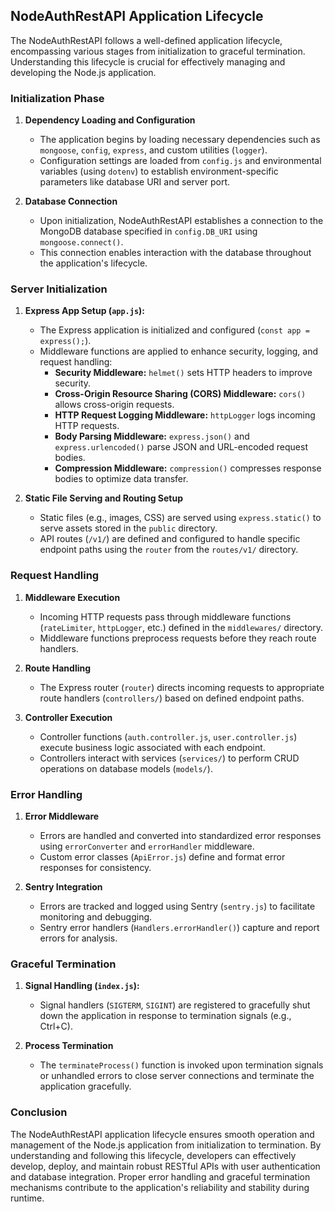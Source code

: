 ## NodeAuthRestAPI Application Lifecycle

The NodeAuthRestAPI follows a well-defined application lifecycle, encompassing various stages from initialization to graceful termination. Understanding this lifecycle is crucial for effectively managing and developing the Node.js application.

### Initialization Phase

1. **Dependency Loading and Configuration**
    - The application begins by loading necessary dependencies such as `mongoose`, `config`, `express`, and custom utilities (`logger`).
    - Configuration settings are loaded from `config.js` and environmental variables (using `dotenv`) to establish environment-specific parameters like database URI and server port.

2. **Database Connection**
    - Upon initialization, NodeAuthRestAPI establishes a connection to the MongoDB database specified in `config.DB_URI` using `mongoose.connect()`.
    - This connection enables interaction with the database throughout the application's lifecycle.

### Server Initialization

1. **Express App Setup (`app.js`):**
    - The Express application is initialized and configured (`const app = express();`).
    - Middleware functions are applied to enhance security, logging, and request handling:
        - **Security Middleware:** `helmet()` sets HTTP headers to improve security.
        - **Cross-Origin Resource Sharing (CORS) Middleware:** `cors()` allows cross-origin requests.
        - **HTTP Request Logging Middleware:** `httpLogger` logs incoming HTTP requests.
        - **Body Parsing Middleware:** `express.json()` and `express.urlencoded()` parse JSON and URL-encoded request bodies.
        - **Compression Middleware:** `compression()` compresses response bodies to optimize data transfer.

2. **Static File Serving and Routing Setup**
    - Static files (e.g., images, CSS) are served using `express.static()` to serve assets stored in the `public` directory.
    - API routes (`/v1/`) are defined and configured to handle specific endpoint paths using the `router` from the `routes/v1/` directory.

### Request Handling

1. **Middleware Execution**
    - Incoming HTTP requests pass through middleware functions (`rateLimiter`, `httpLogger`, etc.) defined in the `middlewares/` directory.
    - Middleware functions preprocess requests before they reach route handlers.

2. **Route Handling**
    - The Express router (`router`) directs incoming requests to appropriate route handlers (`controllers/`) based on defined endpoint paths.

3. **Controller Execution**
    - Controller functions (`auth.controller.js`, `user.controller.js`) execute business logic associated with each endpoint.
    - Controllers interact with services (`services/`) to perform CRUD operations on database models (`models/`).

### Error Handling

1. **Error Middleware**
    - Errors are handled and converted into standardized error responses using `errorConverter` and `errorHandler` middleware.
    - Custom error classes (`ApiError.js`) define and format error responses for consistency.

2. **Sentry Integration**
    - Errors are tracked and logged using Sentry (`sentry.js`) to facilitate monitoring and debugging.
    - Sentry error handlers (`Handlers.errorHandler()`) capture and report errors for analysis.

### Graceful Termination

1. **Signal Handling (`index.js`):**
    - Signal handlers (`SIGTERM`, `SIGINT`) are registered to gracefully shut down the application in response to termination signals (e.g., Ctrl+C).

2. **Process Termination**
    - The `terminateProcess()` function is invoked upon termination signals or unhandled errors to close server connections and terminate the application gracefully.

### Conclusion

The NodeAuthRestAPI application lifecycle ensures smooth operation and management of the Node.js application from initialization to termination. By understanding and following this lifecycle, developers can effectively develop, deploy, and maintain robust RESTful APIs with user authentication and database integration. Proper error handling and graceful termination mechanisms contribute to the application's reliability and stability during runtime.